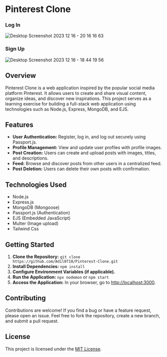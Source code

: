 # Pinterest Clone

### Log In
![Desktop Screenshot 2023 12 16 - 20 16 16 63](https://github.com/Adil0710/Pinterest-Clone/assets/91872021/1164d259-760d-4f08-98ed-f5c9774f63d5)

### Sign Up
![Desktop Screenshot 2023 12 16 - 18 44 19 56](https://github.com/Adil0710/Pinterest-Clone/assets/91872021/187cc68e-205c-46df-b2f6-cc618edd4c46)


## Overview

Pinterest Clone is a web application inspired by the popular social media platform Pinterest. It allows users to create and share visual content, organize ideas, and discover new inspirations. This project serves as a learning exercise for building a full-stack web application using technologies such as Node.js, Express, MongoDB, and EJS.

## Features

- **User Authentication:** Register, log in, and log out securely using Passport.js.
- **Profile Management:** View and update user profiles with profile images.
- **Post Creation:** Users can create and upload posts with images, titles, and descriptions.
- **Feed:** Browse and discover posts from other users in a centralized feed.
- **Post Deletion:** Users can delete their own posts with confirmation.

## Technologies Used

- Node.js
- Express.js
- MongoDB (Mongoose)
- Passport.js (Authentication)
- EJS (Embedded JavaScript)
- Multer (Image upload)
- Tailwind Css

## Getting Started

1. **Clone the Repository:** `git clone https://github.com/Adil0710/Pinterest-Clone.git`
2. **Install Dependencies:** `npm install`
3. **Configure Environment Variables (if applicable).**
4. **Run the Application:** `npx nodemon` or `npm start`
5. **Access the Application:** In your browser, go to [http://localhost:3000](http://localhost:3000).

## Contributing

Contributions are welcome! If you find a bug or have a feature request, please open an issue. Feel free to fork the repository, create a new branch, and submit a pull request.

## License

This project is licensed under the [MIT License](LICENSE).




